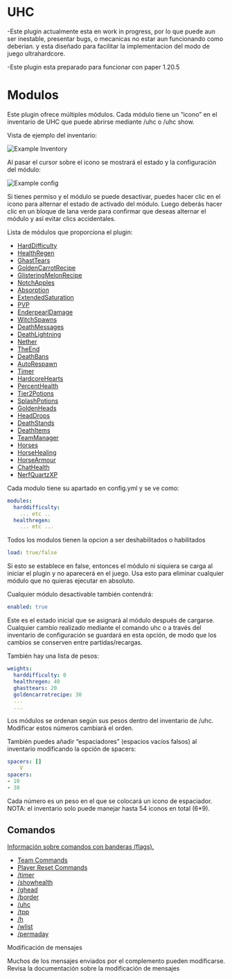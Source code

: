 UHC
===

  -Este plugin actualmente esta en work in progress, por lo que puede aun ser inestable, presentar bugs, o mecanicas no estar aun funcionando como deberian. y esta diseñado para facilitar la implementacion del modo de juego ultrahardcore.

  -Este plugin esta preparado para funcionar con paper 1.20.5


# Modulos

Este plugin ofrece múltiples módulos. Cada módulo tiene un “icono” en el inventario de UHC que puede abrirse mediante /uhc o /uhc show.

Vista de ejemplo del inventario:

![Example Inventory](images/example-inventory.png)

Al pasar el cursor sobre el icono se mostrará el estado y la configuración del módulo:

![Example config](images/example-inventory-with-config.png)

Si tienes permiso y el módulo se puede desactivar, puedes hacer clic en el icono para alternar el estado de activado del módulo. Luego deberás hacer clic en un bloque de lana verde para confirmar que deseas alternar el módulo y así evitar clics accidentales.

Lista de módulos que proporciona el plugin:

- [HardDifficulty](docs/modules/HardDifficulty.md)
- [HealthRegen](docs/modules/HealthRegen.md)
- [GhastTears](docs/modules/GhastTears.md)
- [GoldenCarrotRecipe](docs/modules/GoldenCarrotRecipe.md)
- [GlisteringMelonRecipe](docs/modules/GlisteringMelonRecipe.md)
- [NotchApples](docs/modules/NotchApples.md)
- [Absorption](docs/modules/Absorption.md)
- [ExtendedSaturation](docs/modules/ExtendedSaturation.md)
- [PVP](docs/modules/PVP.md)
- [EnderpearlDamage](docs/modules/EnderpearlDamage.md)
- [WitchSpawns](docs/modules/WitchSpawns.md)
- [DeathMessages](docs/modules/DeathMessages.md)
- [DeathLightning](docs/modules/DeathLightning.md)
- [Nether](docs/modules/Nether.md)
- [TheEnd](docs/modules/TheEnd.md)
- [DeathBans](docs/modules/DeathBans.md)
- [AutoRespawn](docs/modules/AutoRespawn.md)
- [Timer](docs/modules/Timer.md)
- [HardcoreHearts](docs/modules/HardcoreHearts.md)
- [PercentHealth](docs/modules/PercentHealth.md)
- [Tier2Potions](docs/modules/Tier2Potions.md)
- [SplashPotions](docs/modules/SplashPotions.md)
- [GoldenHeads](docs/modules/GoldenHeads.md)
- [HeadDrops](docs/modules/HeadDrops.md)
- [DeathStands](docs/modules/DeathStands.md)
- [DeathItems](docs/modules/DeathItems.md)
- [TeamManager](docs/modules/TeamManager.md)
- [Horses](docs/modules/Horses.md)
- [HorseHealing](docs/modules/HorseHealing.md)
- [HorseArmour](docs/modules/HorseArmour.md)
- [ChatHealth](docs/modules/ChatHealth.md)
- [NerfQuartzXP](docs/modules/NerfQuartzXP.md)

Cada modulo tiene su apartado en config.yml y se ve como:

```yaml
modules:
  harddifficulty:
    ... etc ..
  healthregen:
    ... etc ...
```
Todos los modulos tienen la opcion a ser deshabilitados o habilitados 

```yaml
load: true/false
```

Si esto se establece en false, entonces el módulo ni siquiera se carga al iniciar el plugin y no aparecerá en el juego. Usa esto para eliminar cualquier módulo que no quieras ejecutar en absoluto.

Cualquier módulo desactivable también contendrá:

```yaml
enabled: true 
```

Este es el estado inicial que se asignará al módulo después de cargarse. Cualquier cambio realizado mediante el comando uhc o a través del inventario de configuración se guardará en esta opción, de modo que los cambios se conserven entre partidas/recargas.

También hay una lista de pesos:

```yaml
weights:
  harddifficulty: 0
  healthregen: 40
  ghasttears: 20
  goldencarrotrecipe: 30
  ...
  ...
```
Los módulos se ordenan según sus pesos dentro del inventario de /uhc. Modificar estos números cambiará el orden.

También puedes añadir “espaciadores” (espacios vacíos falsos) al inventario modificando la opción de spacers:

```yaml
spacers: []
    V
spacers: 
- 10
- 30
```

Cada número es un peso en el que se colocará un icono de espaciador. NOTA: el inventario solo puede manejar hasta 54 iconos en total (6*9).

## Comandos

[Información sobre comandos con banderas (flags).](docs/commands/Commands.md)

- [Team Commands](docs/commands/teams/TeamCommands.md)
- [Player Reset Commands](docs/commands/PlayerResetCommands.md)
- [/timer](docs/commands/timer.md)
- [/showhealth](docs/commands/showhealth.md)
- [/ghead](docs/commands/ghead.md)
- [/border](docs/commands/border.md)
- [/uhc](docs/commands/uhc.md)
- [/tpp](docs/commands/tpp.md)
- [/h](docs/commands/h.md)
- [/wlist](docs/commands/wlist.md)
- [/permaday](docs/commands/permaday.md)

Modificación de mensajes

Muchos de los mensajes enviados por el complemento pueden modificarse. Revisa la documentación sobre la modificación de mensajes
